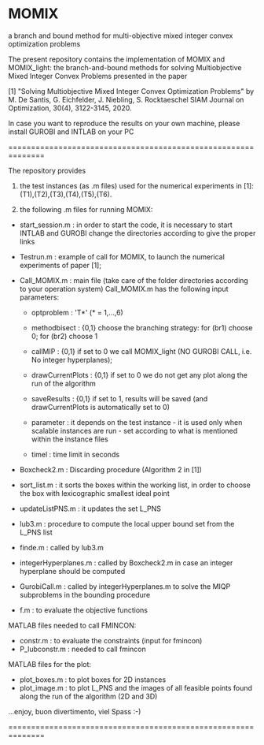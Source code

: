 # MOMIX
a branch and bound method for multi-objective mixed integer convex optimization problems

The present repository contains the implementation of MOMIX and MOMIX_light:
the branch-and-bound methods for solving Multiobjective Mixed Integer Convex
Problems presented in the paper

[1] "Solving Multiobjective Mixed Integer Convex Optimization Problems"
by M. De Santis, G. Eichfelder, J. Niebling, S. Rocktaeschel
SIAM Journal on Optimization, 30(4), 3122-3145, 2020.

In case you want to reproduce the results on your own machine,
please install GUROBI and INTLAB on your PC


==============================================================

The repository provides

1) the test instances (as .m files) used for the numerical 
   experiments in [1]:(T1),(T2),(T3),(T4),(T5),(T6).

2) the following .m files for running MOMIX:

- start_session.m : in order to start the code, it is necessary to start INTLAB and GUROBI
                    change the directories according to give the proper links

- Testrun.m : example of call for MOMIX, to launch the numerical experiments of paper [1];

- Call_MOMIX.m : main file
  (take care of the folder directories according to your operation system)
  Call_MOMIX.m has the following input parameters:

  * optproblem : 'T*' (* = 1,...,6)
  
  * methodbisect : {0,1} choose the branching strategy: for (br1) choose 0; for (br2) choose 1

  * callMIP : {0,1} if set to 0 we call MOMIX_light (NO GUROBI CALL, i.e. No integer hyperplanes);

  * drawCurrentPlots : {0,1} if set to 0 we do not get any plot along the run of the algorithm

  * saveResults : {0,1} if set to 1, results will be saved (and drawCurrentPlots is automatically set to 0)

  * parameter : it depends on the test instance - it is used only when scalable instances are run
              - set according to what is mentioned within the instance files 

  * timel : time limit in seconds


- Boxcheck2.m : Discarding procedure (Algorithm 2 in [1])

- sort_list.m : it sorts the boxes within the working list, in order to choose the box with lexicographic smallest ideal point

- updateListPNS.m : it updates the set L_PNS

- lub3.m : procedure to compute the local upper bound set from the L_PNS list

- finde.m : called by lub3.m

- integerHyperplanes.m : called by Boxcheck2.m in case an integer hyperplane should be computed

- GurobiCall.m : called by integerHyperplanes.m  to solve the MIQP subproblems in the bounding procedure

- f.m : to evaluate the objective functions

MATLAB files needed to call FMINCON:
- constr.m : to evaluate the constraints (input for fmincon)
- P_lubconstr.m : needed to call fmincon

MATLAB files for the plot:
- plot_boxes.m : to plot boxes for 2D instances
- plot_image.m : to plot L_PNS and the images of all feasible points found along the run of the algorithm (2D and 3D)


...enjoy, buon divertimento, viel Spass :-)

==============================================================
